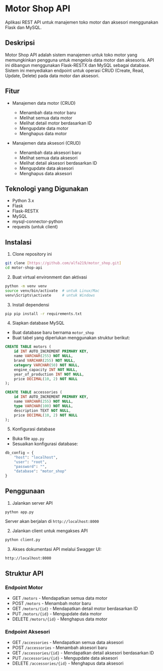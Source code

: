 # Motor Shop API

Aplikasi REST API untuk manajemen toko motor dan aksesori menggunakan Flask dan MySQL.

## Deskripsi

Motor Shop API adalah sistem manajemen untuk toko motor yang memungkinkan pengguna untuk mengelola data motor dan aksesoris. API ini dibangun menggunakan Flask-RESTX dan MySQL sebagai database. Sistem ini menyediakan endpoint untuk operasi CRUD (Create, Read, Update, Delete) pada data motor dan aksesori.

## Fitur

- Manajemen data motor (CRUD)
  - Menambah data motor baru
  - Melihat semua data motor
  - Melihat detail motor berdasarkan ID
  - Mengupdate data motor
  - Menghapus data motor

- Manajemen data aksesori (CRUD)
  - Menambah data aksesori baru
  - Melihat semua data aksesori
  - Melihat detail aksesori berdasarkan ID
  - Mengupdate data aksesori
  - Menghapus data aksesori

## Teknologi yang Digunakan

- Python 3.x
- Flask
- Flask-RESTX
- MySQL
- mysql-connector-python
- requests (untuk client)

## Instalasi

1. Clone repository ini
```bash
git clone [https://github.com/alfa219/motor_shop.git]
cd motor-shop-api
```

2. Buat virtual environment dan aktivasi
```bash
python -m venv venv
source venv/bin/activate  # untuk Linux/Mac
venv\Scripts\activate     # untuk Windows
```

3. Install dependensi
```bash
pip pip install -r requirements.txt
```

4. Siapkan database MySQL
- Buat database baru bernama `motor_shop`
- Buat tabel yang diperlukan menggunakan struktur berikut:

```sql
CREATE TABLE motors (
    id INT AUTO_INCREMENT PRIMARY KEY,
    name VARCHAR(255) NOT NULL,
    brand VARCHAR(255) NOT NULL,
    category VARCHAR(50) NOT NULL,
    engine_capacity INT NOT NULL,
    year_of_production INT NOT NULL,
    price DECIMAL(10, 2) NOT NULL
);

CREATE TABLE accessories (
    id INT AUTO_INCREMENT PRIMARY KEY,
    name VARCHAR(255) NOT NULL,
    type VARCHAR(100) NOT NULL,
    description TEXT NOT NULL,
    price DECIMAL(10, 2) NOT NULL
);
```

5. Konfigurasi database
- Buka file `app.py`
- Sesuaikan konfigurasi database:
```python
db_config = {
    "host": "localhost",
    "user": "root",
    "password": "",
    "database": "motor_shop"
}
```

## Penggunaan

1. Jalankan server API
```bash
python app.py
```
Server akan berjalan di `http://localhost:8000`

2. Jalankan client untuk mengakses API
```bash
python client.py
```

3. Akses dokumentasi API melalui Swagger UI:
```
http://localhost:8000
```

## Struktur API

### Endpoint Motor

- GET `/motors` - Mendapatkan semua data motor
- POST `/motors` - Menambah motor baru
- GET `/motors/{id}` - Mendapatkan detail motor berdasarkan ID
- PUT `/motors/{id}` - Mengupdate data motor
- DELETE `/motors/{id}` - Menghapus data motor

### Endpoint Aksesori

- GET `/accessories` - Mendapatkan semua data aksesori
- POST `/accessories` - Menambah aksesori baru
- GET `/accessories/{id}` - Mendapatkan detail aksesori berdasarkan ID
- PUT `/accessories/{id}` - Mengupdate data aksesori
- DELETE `/accessories/{id}` - Menghapus data aksesori




